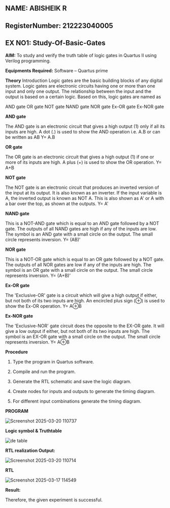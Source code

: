 ## NAME: ABISHEIK R
## RegisterNumber: 212223040005
## EX NO1: Study-Of-Basic-Gates

**AIM:** 
To study and verify the truth table of logic gates in Quartus II using Verilog programming.

**Equipments Required:**
Software – Quartus prime 

**Theory**
Introduction Logic gates are the basic building blocks of any digital system. Logic gates are electronic circuits having one or more than one input and only one output. The relationship between the input and the output is based on a certain logic. Based on this, logic gates are named as

AND gate OR gate NOT gate NAND gate NOR gate Ex-OR gate Ex-NOR gate

**AND gate**

The AND gate is an electronic circuit that gives a high output (1) only if all its inputs are high. A dot (.) is used to show the AND operation i.e. A.B or can be written as AB
Y= A.B

**OR gate** 

The OR gate is an electronic circuit that gives a high output (1) if one or more of its inputs are high. A plus (+) is used to show the OR operation.
Y= A+B

**NOT gate**

The NOT gate is an electronic circuit that produces an inverted version of the input at its output. It is also known as an inverter. If the input variable is A, the inverted output is known as NOT A. This is also shown as A' or A with a bar over the top, as shown at the outputs.
Y= A'

**NAND gate**

This is a NOT-AND gate which is equal to an AND gate followed by a NOT gate. The outputs of all NAND gates are high if any of the inputs are low. The symbol is an AND gate with a small circle on the output. The small circle represents inversion.
Y= (AB)’

**NOR gate**

This is a NOT-OR gate which is equal to an OR gate followed by a NOT gate. The outputs of all NOR gates are low if any of the inputs are high. The symbol is an OR gate with a small circle on the output. The small circle represents inversion.
Y= (A+B)’

**Ex-OR gate**

The 'Exclusive-OR' gate is a circuit which will give a high output if either, but not both of its two inputs are high. An encircled plus sign (⊕) is used to show the Ex-OR operation.
Y= A⊕B

**Ex-NOR gate**

The 'Exclusive-NOR' gate circuit does the opposite to the EX-OR gate. It will give a low output if either, but not both of its two inputs are high. The symbol is an EX-OR gate with a small circle on the output. The small circle represents inversion.
Y= A⊕B

**Procedure** 
1.	Type the program in Quartus software.

2.	Compile and run the program.

3.	Generate the RTL schematic and save the logic diagram.

4.	Create nodes for inputs and outputs to generate the timing diagram.

5.	For different input combinations generate the timing diagram.

**PROGRAM**

![Screenshot 2025-03-20 110737](https://github.com/user-attachments/assets/ebd54818-843c-45e0-b6ed-7d7241908c05)

 
**Logic symbol & Truthtable**

![de table](https://github.com/user-attachments/assets/382e7d0b-ee97-4190-bf64-8d02de8cb2a3)

**RTL realization Output:** 

![Screenshot 2025-03-20 110714](https://github.com/user-attachments/assets/23d6068c-7c7a-4058-83fc-1751a7f0a5e2)


**RTL**

![Screenshot 2025-03-17 114549](https://github.com/user-attachments/assets/3503071b-4df4-4fef-9c62-e0be0399b29f)


**Result:**

Therefore, the given experiment is successful.

